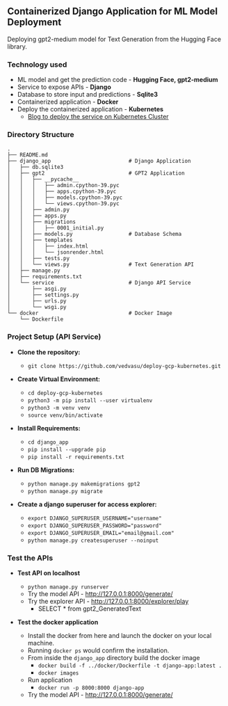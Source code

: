 ## Containerized Django Application for ML Model Deployment
Deploying gpt2-medium model for Text Generation from the Hugging Face library.

### Technology used
- ML model and get the prediction code - **Hugging Face, gpt2-medium**
- Service to expose APIs - **Django**
- Database to store input and predictions - **Sqlite3**
- Containerized application - **Docker**
- Deploy the containerized application - **Kubernetes**
  - [Blog to deploy the service on Kubernetes Cluster](https://medium.com/p/26e2b16426cd/edit)

### Directory Structure
```commandline
.
├── README.md
├── django_app                         # Django Application
│   ├── db.sqlite3
│   ├── gpt2                           # GPT2 Application
│   │   ├── __pycache__
│   │   │   ├── admin.cpython-39.pyc
│   │   │   ├── apps.cpython-39.pyc
│   │   │   ├── models.cpython-39.pyc
│   │   │   └── views.cpython-39.pyc
│   │   ├── admin.py
│   │   ├── apps.py
│   │   ├── migrations
│   │   │   ├── 0001_initial.py
│   │   ├── models.py                  # Database Schema
│   │   ├── templates
│   │   │   ├── index.html
│   │   │   └── jsonrender.html
│   │   ├── tests.py
│   │   └── views.py                   # Text Generation API
│   ├── manage.py
│   ├── requirements.txt
│   └── service                        # Django API Service
│       ├── asgi.py
│       ├── settings.py
│       ├── urls.py
│       └── wsgi.py
└── docker                             # Docker Image
    └── Dockerfile
```

### Project Setup (API Service)

- **Clone the repository:**
  - `git clone https://github.com/vedvasu/deploy-gcp-kubernetes.git`
  

- **Create Virtual Environment:**
  - `cd deploy-gcp-kubernetes`
  - `python3 -m pip install --user virtualenv`
  - `python3 -m venv venv`
  - `source venv/bin/activate`


- **Install Requirements:**
  - `cd django_app`
  - `pip install --upgrade pip`
  - `pip install -r requirements.txt`


- **Run DB Migrations:**
  - `python manage.py makemigrations gpt2`
  - `python manage.py migrate`


- **Create a django superuser for access explorer:**
  - `export DJANGO_SUPERUSER_USERNAME="username"`
  - `export DJANGO_SUPERUSER_PASSWORD="password"`
  - `export DJANGO_SUPERUSER_EMAIL="email@gmail.com"`
  - `python manage.py createsuperuser --noinput`
  

### Test the APIs

- **Test API on localhost**
  - `python manage.py runserver` 
  - Try the model API - http://127.0.0.1:8000/generate/
  - Try the explorer API - http://127.0.0.1:8000/explorer/play
    - SELECT * from gpt2_GeneratedText

- **Test the docker application**
  - Install the docker from here and launch the docker on your local machine. 
  - Running `docker ps` would confirm the installation.  
  - From inside the `django_app` directory build the docker image 
    - `docker build -f ../docker/Dockerfile -t django-app:latest .`
    - `docker images`
  - Run application
    - `docker run -p 8000:8000 django-app`
  - Try the model API - http://127.0.0.1:8000/generate/
